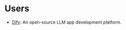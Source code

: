 # Users

- [Dify](https://github.com/langgenius/dify): An open-source LLM app development platform.
